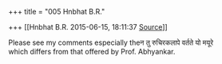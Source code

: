 +++
title = "005 Hnbhat B.R."

+++
[[Hnbhat B.R.	2015-06-15, 18:11:37 [Source](https://groups.google.com/g/samskrita/c/qpaWv_e0FIM)]]



Please see my comments especially theन तु रुचिरकलापे वर्तते यो मयूरे  
which differs from that offered by Prof. Abhyankar.

